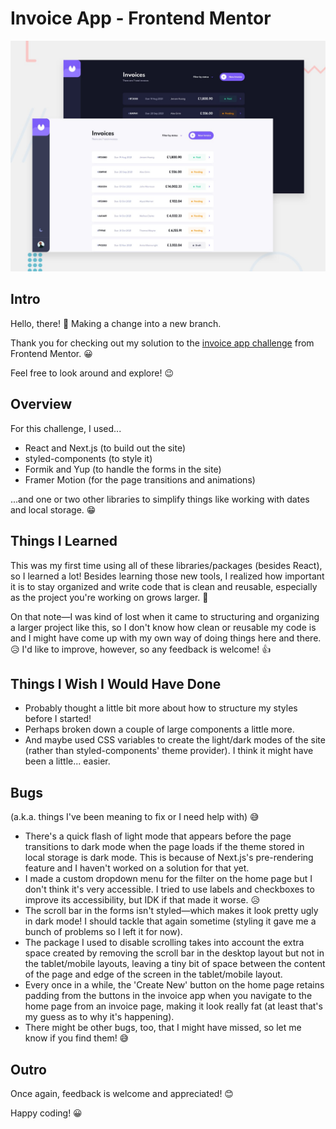 # Invoice App - Frontend Mentor

![Design preview for the Invoice app coding challenge](./public/preview.jpg)

## Intro

Hello, there! 👋
Making a change into a new branch.

Thank you for checking out my solution to the [invoice app challenge](https://www.frontendmentor.io/challenges/invoice-app-i7KaLTQjl) from Frontend Mentor. 😀

Feel free to look around and explore! 😉

## Overview

For this challenge, I used...

- React and Next.js (to build out the site)
- styled-components (to style it) 
- Formik and Yup (to handle the forms in the site)
- Framer Motion (for the page transitions and animations)

...and one or two other libraries to simplify things like working with dates and local storage. 😁

## Things I Learned

This was my first time using all of these libraries/packages (besides React), so I learned a lot! Besides learning those new tools, I realized how important it is to stay organized and write code that is clean and reusable, especially as the project you're working on grows larger. 🙂

On that note—I was kind of lost when it came to structuring and organizing a larger project like this, so I don't know how clean or reusable my code is and I might have come up with my own way of doing things here and there. 😥 I'd like to improve, however, so any feedback is welcome! 👍

## Things I Wish I Would Have Done

- Probably thought a little bit more about how to structure my styles before I started!
- Perhaps broken down a couple of large components a little more. 
- And maybe used CSS variables to create the light/dark modes of the site (rather than styled-components' theme provider). I think it might have been a little... easier.

## Bugs

(a.k.a. things I've been meaning to fix or I need help with) 😅

- There's a quick flash of light mode that appears before the page transitions to dark mode when the page loads if the theme stored in local storage is dark mode. This is because of Next.js's pre-rendering feature and I haven't worked on a solution for that yet.
- I made a custom dropdown menu for the filter on the home page but I don't think it's very accessible. I tried to use labels and checkboxes to improve its accessibility, but IDK if that made it worse. 😥
- The scroll bar in the forms isn't styled—which makes it look pretty ugly in dark mode! I should tackle that again sometime (styling it gave me a bunch of problems so I left it for now).
- The package I used to disable scrolling takes into account the extra space created by removing the scroll bar in the desktop layout but not in the tablet/mobile layouts, leaving a tiny bit of space between the content of the page and edge of the screen in the tablet/mobile layout.
- Every once in a while, the 'Create New' button on the home page retains padding from the buttons in the invoice app when you navigate to the home page from an invoice page, making it look really fat (at least that's my guess as to why it's happening).
- There might be other bugs, too, that I might have missed, so let me know if you find them! 😅

## Outro

Once again, feedback is welcome and appreciated! 😊

Happy coding! 😀